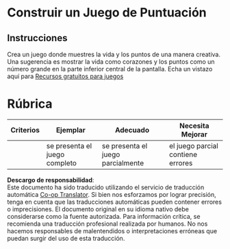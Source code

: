 <!--
CO_OP_TRANSLATOR_METADATA:
{
  "original_hash": "81f292dbda01685b91735e0398dc0504",
  "translation_date": "2025-08-24T12:28:41+00:00",
  "source_file": "6-space-game/5-keeping-score/assignment.md",
  "language_code": "es"
}
-->
# Construir un Juego de Puntuación

## Instrucciones

Crea un juego donde muestres la vida y los puntos de una manera creativa. Una sugerencia es mostrar la vida como corazones y los puntos como un número grande en la parte inferior central de la pantalla. Echa un vistazo aquí para [Recursos gratuitos para juegos](https://www.kenney.nl/)

# Rúbrica

| Criterios | Ejemplar              | Adecuado                    | Necesita Mejorar           |
| --------- | --------------------- | --------------------------- | -------------------------- |
|           | se presenta el juego completo | se presenta el juego parcialmente | el juego parcial contiene errores |

**Descargo de responsabilidad**:  
Este documento ha sido traducido utilizando el servicio de traducción automática [Co-op Translator](https://github.com/Azure/co-op-translator). Si bien nos esforzamos por lograr precisión, tenga en cuenta que las traducciones automáticas pueden contener errores o imprecisiones. El documento original en su idioma nativo debe considerarse como la fuente autorizada. Para información crítica, se recomienda una traducción profesional realizada por humanos. No nos hacemos responsables de malentendidos o interpretaciones erróneas que puedan surgir del uso de esta traducción.